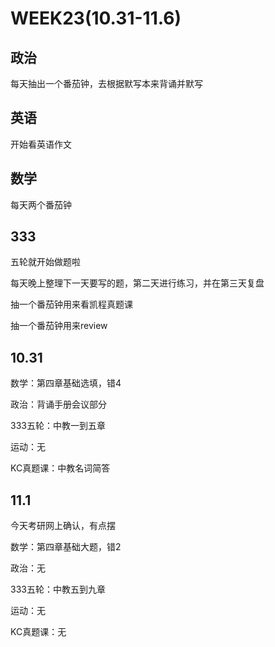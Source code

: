 # WEEK23(10.31-11.6)

## 政治

每天抽出一个番茄钟，去根据默写本来背诵并默写

## 英语

开始看英语作文

## 数学

每天两个番茄钟

## 333

五轮就开始做题啦

每天晚上整理下一天要写的题，第二天进行练习，并在第三天复盘

抽一个番茄钟用来看凯程真题课

抽一个番茄钟用来review

## 10.31

数学：第四章基础选填，错4

政治：背诵手册会议部分

333五轮：中教一到五章

运动：无

KC真题课：中教名词简答

## 11.1

今天考研网上确认，有点摆

数学：第四章基础大题，错2

政治：无

333五轮：中教五到九章

运动：无

KC真题课：无